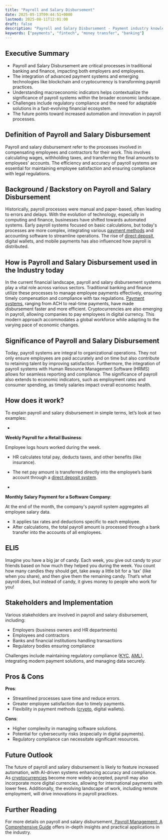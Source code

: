 ```yaml
---
title: "Payroll and Salary Disbursement"
date: 2025-05-13T09:44:51+0000
lastmod: 2025-08-11T12:01:00
draft: false
description: "Payroll and Salary Disbursement - Payment industry knowledge and insights"
keywords: ["payments", "fintech", "money transfer", "banking"]
---
```


## Executive Summary

- Payroll and Salary Disbursement are critical processes in traditional banking and finance, impacting both employers and employees.
- The integration of advanced payment systems and emerging technologies like blockchain and cryptocurrency is transforming payroll practices.
- Understanding macroeconomic indicators helps contextualize the significance of payroll systems within the broader economic landscape.
- Challenges include regulatory compliance and the need for adaptable solutions in a fast-evolving financial ecosystem.
- The future points toward increased automation and innovation in payroll processes.

## Definition of Payroll and Salary Disbursement
Payroll and salary disbursement refer to the processes involved in compensating employees and contractors for their work. This involves calculating wages, withholding taxes, and transferring the final amounts to employees' accounts. The efficiency and accuracy of payroll systems are essential for maintaining employee satisfaction and ensuring compliance with legal regulations.

## Background / Backstory on Payroll and Salary Disbursement
Historically, payroll processes were manual and paper-based, often leading to errors and delays. With the evolution of technology, especially in computing and finance, businesses have shifted towards automated systems. Early payroll systems focused on basic calculations, but today's processes are more complex, integrating various [payment methods](https://faisalkhanllc.xyz/resources/payments-wiki/payment-methods-apms/) and accounting software to streamline operations. The rise of [direct deposit](https://faisalkhanllc.xyz/resources/payments-wiki/direct-deposit/), digital wallets, and mobile payments has also influenced how payroll is distributed.

## How is Payroll and Salary Disbursement used in the Industry today
In the current financial landscape, payroll and salary disbursement systems play a vital role across various sectors. Traditional banking and finance utilize these processes to manage employee payments effectively, ensuring timely compensation and compliance with tax regulations. [Payment systems](https://faisalkhanllc.xyz/resources/payments-wiki/automated-clearing-house-ach/), ranging from ACH to real-time payments, have made disbursement faster and more efficient. Cryptocurrencies are also emerging in payroll, allowing companies to pay employees in digital currency. This modern approach accommodates a global workforce while adapting to the varying pace of economic changes.

## Significance of Payroll and Salary Disbursement 
Today, payroll systems are integral to organizational operations. They not only ensure employees are paid accurately and on time but also contribute to retaining talent by improving satisfaction. Furthermore, the integration of payroll systems with Human Resource Management Software (HRMS) allows for seamless reporting and compliance. The significance of payroll also extends to economic indicators, such as employment rates and consumer spending, as timely salaries impact overall economic health.

## How does it work?
To explain payroll and salary disbursement in simple terms, let’s look at two examples:

- 
**Weekly Payroll for a Retail Business**:

Employee logs hours worked during the week.
- HR calculates total pay, deducts taxes, and other benefits (like insurance).
- The net pay amount is transferred directly into the employee’s bank account through a [direct deposit system](https://faisalkhanllc.xyz/resources/payments-wiki/direct-deposit/).

- 
**Monthly Salary Payment for a Software Company**:

At the end of the month, the company's payroll system aggregates all employee salary data.
- It applies tax rates and deductions specific to each employee.
- After calculations, the total payroll amount is processed through a bank transfer into the accounts of all employees.

## ELI5
Imagine you have a big jar of candy. Each week, you give out candy to your friends based on how much they helped you during the week. You count how many candies they should get, take away a little bit for a 'tax' (like when you share), and then give them the remaining candy. That’s what payroll does, but instead of candy, it gives money to people who work for you!

## Stakeholders and Implementation
Various stakeholders are involved in payroll and salary disbursement, including:

- Employers (business owners and HR departments)
- Employees and contractors
- Banks and financial institutions handling transactions
- Regulatory bodies ensuring compliance

Challenges include maintaining regulatory compliance ([KYC](https://faisalkhanllc.xyz/resources/payments-wiki/know-your-customer-kyc/), [AML](https://faisalkhanllc.xyz/resources/payments-wiki/anti-money-laundering-aml/)), integrating modern payment solutions, and managing data securely.

## Pros & Cons
**Pros**:

- Streamlined processes save time and reduce errors.
- Greater employee satisfaction due to timely payments.
- Flexibility in payment methods ([crypto](https://faisalkhanllc.xyz/resources/payments-wiki/cryptocurrency/), digital wallets).

**Cons**:

- Higher complexity in managing software solutions.
- Potential for cybersecurity risks (especially in digital payments).
- Regulatory compliance can necessitate significant resources.

## Future Outlook
The future of payroll and salary disbursement is likely to feature increased automation, with AI-driven systems enhancing accuracy and compliance. As [cryptocurrencies](https://faisalkhanllc.xyz/resources/payments-wiki/cryptocurrency/) become more widely accepted, payroll may also incorporate more digital currencies, allowing for international payments with lower fees. Additionally, the evolving landscape of work, including remote employment, will drive innovations in payroll practices.

## Further Reading
For more details on payroll and salary disbursement,[ Payroll Management: A Comprehensive Guide](https://www.goodreads.com/book/show/204265645-payroll-management) offers in-depth insights and practical applications in the industry.